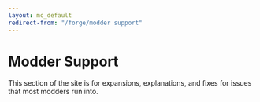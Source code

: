 ```yaml
---
layout: mc_default
redirect-from: "/forge/modder support"
---
```

# Modder Support

This section of the site is for expansions, explanations, and fixes for issues that most modders run into.
